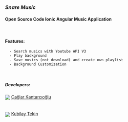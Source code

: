### *Snare Music*

#### Open Source Code Ionic Angular Music Application

<br/>

#### Features:
    
      - Search musics with Youtube API V3
      - Play background
      - Save musics (not download) and create own playlist
      - Background Customization
      

<br />

##### Developers:
  <div> 
    <img src="https://avatars.githubusercontent.com/u/73912945?s=64&v=4" align="center" />
    <a href="https://github.com/CaglarKantarcioglu">Çağlar Kantarcıoğlu</a>
  </div>
  <br />
   <div style="margin-top: 20px"> 
    <img src="https://avatars.githubusercontent.com/u/73971801?s=64&v=4" align="center" />
    <a href="https://github.com/KubilayTekin27">Kubilay Tekin</a>
  </div>


